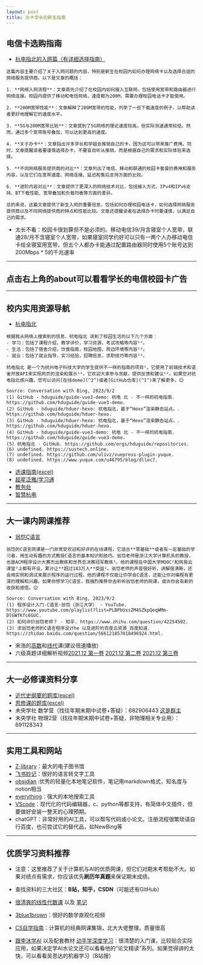 ```yaml
---
layout: post
title: 办卡学长的新生指南
---
```


## 电信卡选购指南
- [杭电指北的入网篇（有详细选择指南）](https://www.yuque.com/hduer/guide/choose-networks)

```
这篇内容主要介绍了关于入网问题的内容，特别是新生在校园内如何办理网络卡以及选择合适的网络服务提供商。以下是文章的概括：

1. **网络入网流程**：文章首先介绍了在校园内如何接入互联网，包括使用宽带和路由器进行网络连接。校园内提供了移动和电信网络，速度都为200M，需要办理校园电话卡才能使用。

2. **200M宽带性能**：文章解释了200M宽带的性能，列举了一些下载速度的例子，以帮助读者更好地理解它的速度水平。

3. **5G与200M宽带比较**：文章提到了5G网络的理论速度较高，但实际测速通常较低。然而，通过多个宽带账号叠加，可以达到更高的速度。

4. **关于办卡**：文章指出许多学长和学姐会推销自己的卡，因为这可以带来推广费用。同时，文章提醒读者要谨慎选择办卡，不要盲目听从推销，而是根据自己的需求和实际体验来选择。

5. **不同网络服务提供商的对比**：文章列出了电信、移动和联通的校园卡套餐的费用和服务内容，以及它们在宽带速度、网络连接、延迟和售后支持方面的比较。

6. **进阶内容对比**：文章提供了更深入的网络技术对比，包括接入方式、IPv4和IPv6支持、BT下载性能、宽带叠加和负载均衡等方面的差异。

总的来说，这篇文章提供了新生入网的重要信息，包括如何办理校园电话卡，如何选择网络服务提供商以及不同网络提供商的特点和性能比较。文章还提醒读者在选择办卡时要谨慎，以满足自己的需求。
```

- 太长不看：校园卡很划算但不是必须的。移动电信39/月含寝室个人宽带，联通28/月不含寝室个人宽带，如果寝室同学约好可以只有一两个人办移动电信卡给全寝室用宽带，但五个人都办卡能通过配置路由器同时使用5个账号达到200Mbps * 5的千兆速率

---
## **点击右上角的about可以看看学长的电信校园卡广告**
---

## 校内实用资源导航
- [杭电指北](https://www.yuque.com/hduer/guide)

```
根据我从网络上搜索到的信息，杭电指北 说到了校园生活的以下几个方面：
- 学习：包括了课程介绍，教学评价，学习资源，考试攻略等内容¹²。
- 生活：包括了宿舍介绍，饮食指南，校园地图，周边环境等内容¹²。
- 就业：包括了就业指导，实习经验，招聘信息，求职技巧等内容¹²。

杭电指北 是一个为杭州电子科技大学的学生提供不一样的指南的项目¹，它使用了前端技术和语雀开放API来实现网页的渲染和展示¹²。它欢迎大家参与贡献，提供反馈和建议¹²。如果您对杭电指北感兴趣，您可以访问[在线demo](^2^)或者[GitHub仓库](^1^)来了解更多。😊

Source: Conversation with Bing, 2023/9/2
(1) GitHub - hduguide/guide-vue3-demo: 杭电 ️北 - 不一样的杭电指南. https://github.com/hduguide/guide-vue3-demo.
(2) GitHub - hduguide/hduer-hexo: 杭电指北，基于“Hexo”渲染静态站点。. https://github.com/hduguide/hduer-hexo.
(3) GitHub - hduguide/hduer-hexo: 杭电指北，基于“Hexo”渲染静态站点。. https://github.com/hduguide/hduer-hexo.
(4) GitHub - hduguide/guide-vue3-demo: 杭电 ️北 - 不一样的杭电指南. https://github.com/hduguide/guide-vue3-demo.
(5) 杭电指北 · GitHub. https://github.com/orgs/hduguide/repositories.
(6) undefined. https://sustech.online.
(7) undefined. https://github.com/ulivz/vuepress-plugin-yuque.
(8) undefined. https://www.yuque.com/u46795/blog/dlloc7.

```

- [选课指南(excel)](https://github.com/tuixiaodianxinka/tuixiaodianxinka.github.io/raw/master/_assets/HDU%E9%80%89%E8%AF%BE%E6%8C%87%E5%8C%97_by%20STEA%20TEAM.xlsx)
- [超星泛雅/学习通](https://passport2.chaoxing.com/)
- [教务处](https://jwc.hdu.edu.cn/)
- [智慧杭电](https://i.hdu.edu.cn/)

---

## 大一课内网课推荐
- [翁恺C语言](https://www.bilibili.com/video/BV1XZ4y1S7e1)

```
翁恺的C语言网课是一门非常受欢迎和好评的在线课程，它适合**零基础**或者有一定基础的学习者，用生动有趣的方式教授C语言的基本知识和技巧。翁恺老师是浙江大学计算机系的教授，也是ACM程序设计大赛杰出教练和世界总决赛冠军教练¹。他的课程在中国大学MOOC²和网易云课堂³上都有开设，累计让**超过183万人**受益¹。翁恺老师的声音很好听，讲解很清晰，还会用实例和调试来展示程序的运行过程。他的课程不仅能让你学会C语言，还能让你对编程有更深的理解和兴趣。如果你想学习C语言，我强烈推荐你去听听翁恺老师的网课，或许你会有新的收获和感悟。😊

Source: Conversation with Bing, 2023/9/2
(1) 程序设计入门-C语言-翁恺（浙江大学） - YouTube. https://www.youtube.com/playlist?list=PLBPbUxsZM4SZkpQeqWMm-DlGWfKfc6GUC.
(2) 如何评价翁恺老师？ - 知乎. https://www.zhihu.com/question/42254502.
(3) 求翁恺老师的C语言程序设计he 以及进阶的百度云资源_百度知道. https://zhidao.baidu.com/question/566121857018496924.html.
```

- 宋浩的[高数](https://www.bilibili.com/video/BV1Eb411u7Fw)和[线代](https://www.bilibili.com/video/BV1aW411Q7x1)课(建议倍速播放)
- 六级真题详细解析视频[2021.12 第一卷](https://www.bilibili.com/video/BV18U4y1U7HT) [2021.12 第二卷](https://www.bilibili.com/video/BV1434y177HB)   [2021.12 第三卷](https://www.bilibili.com/video/BV1og411D7Wn)

---

## 大一必修课资料分享
- [近代史纲要的题库(excel)](https://github.com/tuixiaodianxinka/tuixiaodianxinka.github.io/raw/master/_assets/%E4%B8%AD%E5%9B%BD%E8%BF%91%E7%8E%B0%E4%BB%A3%E5%8F%B2%E7%BA%B2%E8%A6%81%EF%BC%88%E8%AF%BE%E7%A8%8B%E7%BB%84%EF%BC%89-%E9%A2%98%E5%BA%93%EF%BC%882022-2023-1%EF%BC%89.xls)
- [思修课的题库(excel)](https://github.com/tuixiaodianxinka/tuixiaodianxinka.github.io/raw/master/_assets/22-23-2%E6%80%9D%E6%83%B3%E9%81%93%E5%BE%B7%E4%B8%8E%E6%B3%95%E6%B2%BB%E9%A2%98%E5%BA%93.xlsx)
- 未央学社 数学营（找往年期末期中试卷+答疑）：682906443                 [这是群主](https://www.zhihu.com/people/yong-tan-39-67)
- 未央学社 物理2营（找往年期末期中试卷+答疑，非物理相关专业用）：691128343

---

## 实用工具和网站
- [Z-library](https://singlelogin.re/)：最大的电子图书馆
- [飞书妙记](https://www.feishu.cn/hc/zh-CN/articles/022111234449)：很好的语言转文字工具
- [obsidian](https://obsidian.md/) :优秀的轻量化本地笔记软件，笔记用markdown格式，知名度与notion相当
- [everything](https://www.voidtools.com/zh-cn/)：强大的本地搜索工具
- [VScode](https://code.visualstudio.com/)：现代化的代码编辑器，c、python等都支持，有简体中文插件，但要做好安装一整天的心理预期。
- chatGPT：非常好用的AI工具，可以帮写代码或小论文。注册流程很繁琐请自行百度，也可尝试它的替代品，如NewBing等

---

## 优质学习资料推荐
- 注意：这里推荐了关于计算机与AI的优质网课，但它们对期末考帮助不大。如果对绩点有需求，你应该优先**刷历年真题**来保证期末成绩。

- 查找资料的三大社区：**B站，知乎，CSDN**（可能还有GitHub）


- [很清爽的线性代数课](https://www.bilibili.com/video/BV16Z4y1U7oU) 以及 [笔记](https://github.com/tuixiaodianxinka/tuixiaodianxinka.github.io/blob/master/_assets/The-Art-of-Linear-Algebra-zh-CN.pdf)


- [3blue1brown](https://space.bilibili.com/88461692)：很好的数学直观化视频


- [CS自学指南](csdiy.wiki)：计算机的经典网课集锦，北大大佬整理，质量很高


- [跟李沐学AI](https://space.bilibili.com/1567748478) 以及配套教材 [动手学深度学习](http://zh.d2l.ai/)：很清楚的入门课，比较贴合实际应用，如果决定学AI水论文还可以看看他的“论文精读”系列。如果觉得讲的太快，可以看看吴恩达的机器学习（B站搜）
